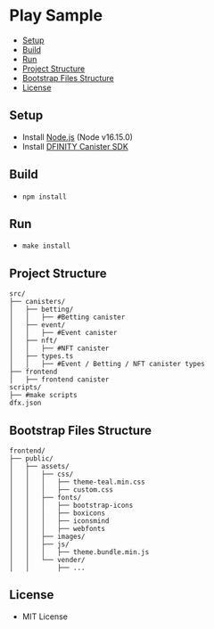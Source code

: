 # Play Sample
* [Setup](#setup)
* [Build](#build)
* [Run](#run)
* [Project Structure](#project-structure)
* [Bootstrap Files Structure](#bootstrap-files-structure)
* [License](#license)

## Setup
- Install [Node.js](https://nodejs.org/en/download/) (Node v16.15.0)
- Install [DFINITY Canister SDK](https://sdk.dfinity.org/docs/quickstart/local-quickstart.html)

## Build
- `npm install`

## Run
- `make install`


## Project Structure
```
src/
├── canisters/
│   ├── betting/
│   │   ├── #Betting canister
│   ├── event/
│   │   ├── #Event canister
│   ├── nft/
│   │   ├── #NFT canister
│   ├── types.ts 
│   │   ├── #Event / Betting / NFT canister types
├── frontend
│   ├── frontend canister
scripts/
├── #make scripts
dfx.json
```
## Bootstrap Files Structure
```
frontend/
├── public/
│   ├── assets/
│   │   ├── css/
│   │   │   ├── theme-teal.min.css
│   │   │   ├── custom.css
│   │   ├── fonts/
│   │   │   ├── bootstrap-icons
│   │   │   ├── boxicons
│   │   │   ├── iconsmind
│   │   │   ├── webfonts
│   │   ├── images/
│   │   ├── js/
│   │   │   ├── theme.bundle.min.js
│   │   └── vender/
│   │       ├── ...
```

## License
- MIT License


